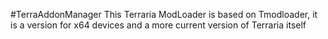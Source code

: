 #TerraAddonManager
This Terraria ModLoader is based on Tmodloader, it is a version for x64 devices and a more current version of Terraria itself
